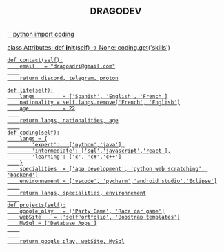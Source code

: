 <!-- TITLE -->
<h2 align="center">DRAGODEV <a href="https://dragoadri.github.io/DragoWB/"></h2>
<p href="https://discord.gg/onlp" align="center">
    <img alt="" src=https://github-readme-stats.vercel.app/api?username=dragoadri&show_icons=true&theme=tokyonight>
</p>
<!-- GO CODE -->
```python
import coding

class Attributes:
	def __init__(self) -> None:
		coding.get('skills')
		
	def contact(self):
	    email   = "dragoadri@gmail.com"
	    
	    return discord, telegram, proton

	def life(self):
		langs         = ['Spanish', 'English', 'French']
		nationality = self.langs.remove('French', 'English')
		age           = 22
		
		return langs, nationalities, age
		
	def coding(self):
		langs = {
			'expert':   ['python','java'],
			'intermediate': ['sql','javascript','react'],
			'learning': ['c', 'c#','c++']
		}
		specialities  = ['app development', 'python web scratching'. 'backend']
		environnement = ['vscode', 'pycharm','android studio'.'Eclipse']
		
		return langs, specialities, environnement
		
	def projects(self):
		google_play   = ['Party Game', 'Race car game']
		webSite    = ['selfPortfolio', 'Boostrap templates']
		MySql = ['Database Apps']
		
		
		return google_play, webSite, MySql
```

